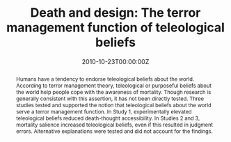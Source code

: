 ---
title: "Death and design: The terror management function of teleological beliefs"
authors:
- admin
- Jacob Juhl
- Clay Routledge
date: "2010-10-23T00:00:00Z"
doi: "10.1007/s11031-010-9193-6"
profile: false

# Schedule page publish date (NOT publication's date).
publishDate: ""

# Publication type.
# Legend: 0 = Uncategorized; 1 = Conference paper; 2 = Journal article;
# 3 = Preprint / Working Paper; 4 = Report; 5 = Book; 6 = Book section;
# 7 = Thesis; 8 = Patent
publication_types: ["2"]

# Publication name and optional abbreviated publication name.
publication: "*Motivation and Emotion*"
publication_short: ""

abstract: Humans have a tendency to endorse teleological beliefs about the world. According to terror management theory, teleological or purposeful beliefs about the world help people cope with the awareness of mortality. Though research is generally consistent with this assertion, it has not been directly tested. Three studies tested and supported the notion that teleological beliefs about the world serve a terror management function. In Study 1, experimentally elevated teleological beliefs reduced death-thought accessibility. In Studies 2 and 3, mortality salience increased teleological beliefs, even if this resulted in judgment errors. Alternative explanations were tested and did not account for the findings.



# Summary. An optional shortened abstract.
summary: Can simply believing that things have a purpose help protect us from the anxiety that arises from the awareness of our own mortality?

tags:
- 
featured: false

# links:
# - name: ""
#   url: ""
url_pdf: ''
url_code: ''
url_dataset: ''
url_poster: ''
url_project: ''
url_slides: ''
url_source: ''
url_video: ''

# Featured image
# To use, add an image named `featured.jpg/png` to your page's folder. 
image:
  caption: 'Image credit: [**Unsplash**](https://unsplash.com/photos/Ap2bCOZrAmc)'
  focal_point: ""
  preview_only: false

# Associated Projects (optional).
#   Associate this publication with one or more of your projects.
#   Simply enter your project's folder or file name without extension.
#   E.g. `internal-project` references `content/project/internal-project/index.md`.
#   Otherwise, set `projects: []`.
projects: []

---